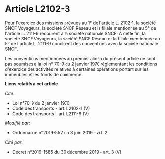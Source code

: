 # Article L2102-3

Pour l'exercice des missions prévues au 1° de l'article L. 2102-1, la société SNCF Voyageurs, la société SNCF Réseau et la
filiale mentionnée au 5° de l'article L. 2111-9 recourent à la société nationale SNCF. A cette fin, la société SNCF
Voyageurs, la société SNCF Réseau et la filiale mentionnée au 5° de l'article L. 2111-9 concluent des conventions avec la
société nationale SNCF. 

Les conventions mentionnées au premier alinéa du présent article ne sont pas soumises à la loi n° 70-9 du 2 janvier 1970
réglementant les conditions d'exercice des activités relatives à certaines opérations portant sur les immeubles et les fonds
de commerce.

**Liens relatifs à cet article**

_Cite_:

  - Loi n°70-9 du 2 janvier 1970
  - Code des transports - art. L2102-1 (V)
  - Code des transports - art. L2111-9 (V)

_Modifié par_:

  - Ordonnance n°2019-552 du 3 juin 2019 - art. 2

_Cité par_:

  - Décret n°2019-1585 du 30 décembre 2019 - art. 3 (V)
